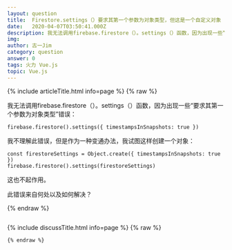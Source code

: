 ```yaml
---
layout: question
title:  Firestore.settings（）要求其第一个参数为对象类型，但这是一个自定义对象
date:   2020-04-07T03:50:41.000Z
description: 我无法调用firebase.firestore（）。settings（）函数，因为出现一些“要求其第一个参数为对象类型”错误：firebase.fir...
img: 
author: 古一Jim
category: question
answer: 0
tags: 火力 Vue.js
topic: Vue.js
---
```

<div class="article-root">
  <div class="article">
    {% include articleTitle.html info=page %}
    {% raw %}
    <div class="article-content"><p><font style="vertical-align: inherit;"><font style="vertical-align: inherit;">我无法调用firebase.firestore（）。settings（）函数，因为出现一些“要求其第一个参数为对象类型”错误：</font></font></p>

<pre><code>firebase.firestore().settings({ timestampsInSnapshots: true })
</code></pre>

<p><font style="vertical-align: inherit;"><font style="vertical-align: inherit;">我不理解此错误，但是作为一种变通办法，我试图这样创建一个对象：</font></font></p>

<pre><code>const firestoreSettings = Object.create({ timestampsInSnapshots: true })<font></font>
firebase.firestore().settings(firestoreSettings)<font></font>
</code></pre>

<p><font style="vertical-align: inherit;"><font style="vertical-align: inherit;">这也不起作用。</font></font></p>

<p><font style="vertical-align: inherit;"><font style="vertical-align: inherit;">此错误来自何处以及如何解决？</font></font></p></div>
    {% endraw %}
  </div>
  <p style="height: 0;width:0;overflow: hidden;"> 第4125篇《Firestore.settings（）要求其第一个参数为对象类型，但这是一个自定义对象》来自Winter(https://github.com/aiyld/aiyld.github.io)的站点</p>
  <div class="discuss-wrapper">
    {% include discussTitle.html info=page %}
    {% raw %}
    
    {% endraw %}
  </div>
<div>
